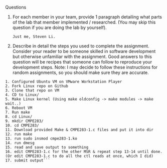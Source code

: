 Questions
1. For each member in your team, provide 1 paragraph detailing what parts of the lab that member 
   implemented / researched. (You may skip this question if you are doing the lab by yourself).
  
   ```
   Just me, Steven Li.
   ```

2. Describe in detail the steps you used to complete the assignment. Consider your reader to be someone 
   skilled in software development but otherwise unfamiliar with the assignment. Good answers to this 
   question will be recipes that someone can follow to reproduce your development steps.
   Note: I may decide to follow these instructions for random assignments, so you should make sure 
   they are accurate.
   
  ```
  1. Configured Ubuntu VM on VMware Workstation Player
  2. Fork Linux repo on Github
  3. Clone that repo on VM
  4. CD to Linux/
  5. Make Linux kernel (Using make oldconfig -> make modules -> make wait..)
  6. Reboot VM
  7. Run make
  8. cd Linux/ 
  9. mkdir CMPE283/ 
  10. cd CMPE283/ 
  11. Download provided Make & CMPE283-1.c files and put it into dir
  12. run make 
  13. run sudo insmod cmpe283-1.ko 
  14. run dmesg
  15. read and save output to something
  16. edit CMPE283-1.c for the other MSR & repeat step 13-14 until done. (Or edit CMPE283-1.c to do all the ctl reads at once, which I did)
  17. submit output```
